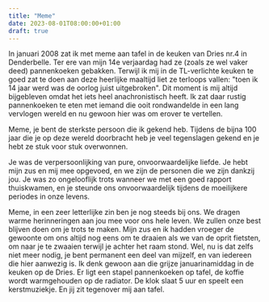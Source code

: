 ```yaml
---
title: "Meme"
date: 2023-08-01T08:00:00+01:00
draft: true
---
```


In januari 2008 zat ik met meme aan tafel in de keuken van Dries nr.4 in Denderbelle. Ter ere van mijn 14e verjaardag had ze (zoals ze wel vaker deed) pannenkoeken gebakken. Terwijl ik mij in de TL-verlichte keuken te goed zat te doen aan deze heerlijke maaltijd liet ze terloops vallen: "toen ik 14 jaar werd was de oorlog juist uitgebroken". Dit moment is mij altijd bijgebleven omdat het iets heel anachronistisch heeft. Ik zat daar rustig pannenkoeken te eten met iemand die ooit rondwandelde in een lang vervlogen wereld en nu gewoon hier was om erover te vertellen.

Meme, je bent de sterkste persoon die ik gekend heb. Tijdens de bijna 100 jaar die je op deze wereld doorbracht heb je veel tegenslagen gekend en je hebt ze stuk voor stuk overwonnen. 

Je was de verpersoonlijking van pure, onvoorwaardelijke liefde. Je hebt mijn zus en mij mee opgevoed, en we zijn de personen die we zijn dankzij jou. Je was zo ongelooflijk trots wanneer we met een goed rapport thuiskwamen, en je steunde ons onvoorwaardelijk tijdens de moeilijkere periodes in onze levens.

Meme, in een zeer letterlijke zin ben je nog steeds bij ons. We dragen warme herinneringen aan jou mee voor ons hele leven. We zullen onze best blijven doen om je trots te maken. Mijn zus en ik hadden vroeger de gewoonte om ons altijd nog eens om te draaien als we van de oprit fietsten, om naar je te zwaaien terwijl je achter het raam stond. Wel, nu is dat zelfs niet meer nodig, je bent permanent een deel van mijzelf, en van iedereen die hier aanwezig is. Ik denk gewoon aan die grijze januarinamiddag in de keuken op de Dries. Er ligt een stapel pannenkoeken op tafel, de koffie wordt warmgehouden op de radiator. De klok slaat 5 uur en speelt een kerstmuziekje. En jij zit tegenover mij aan tafel.
